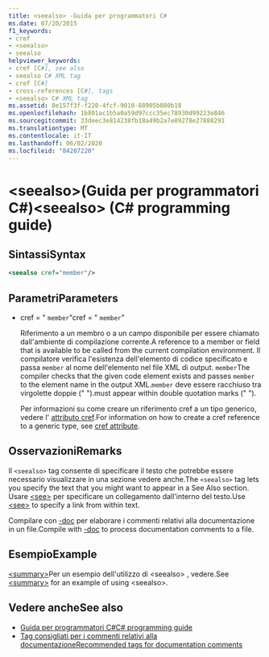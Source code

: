 ```yaml
---
title: <seealso> -Guida per programmatori C#
ms.date: 07/20/2015
f1_keywords:
- cref
- <seealso>
- seealso
helpviewer_keywords:
- cref [C#], see also
- seealso C# XML tag
- cref [C#]
- cross-references [C#], tags
- <seealso> C# XML tag
ms.assetid: 8e157f3f-f220-4fcf-9010-88905b080b18
ms.openlocfilehash: 1b801ac1b5a0a59d97ccc35ec78930d99223e846
ms.sourcegitcommit: 33deec3e814238fb18a49b2a7e89278e27888291
ms.translationtype: MT
ms.contentlocale: it-IT
ms.lasthandoff: 06/02/2020
ms.locfileid: "84287220"
---
```

# <a name="seealso-c-programming-guide"></a><span data-ttu-id="ec1c0-102">\<seealso>(Guida per programmatori C#)</span><span class="sxs-lookup"><span data-stu-id="ec1c0-102">\<seealso> (C# programming guide)</span></span>

## <a name="syntax"></a><span data-ttu-id="ec1c0-103">Sintassi</span><span class="sxs-lookup"><span data-stu-id="ec1c0-103">Syntax</span></span>

```xml
<seealso cref="member"/>
```

## <a name="parameters"></a><span data-ttu-id="ec1c0-104">Parametri</span><span class="sxs-lookup"><span data-stu-id="ec1c0-104">Parameters</span></span>

- <span data-ttu-id="ec1c0-105">cref = " `member`"</span><span class="sxs-lookup"><span data-stu-id="ec1c0-105">cref = " `member`"</span></span>

  <span data-ttu-id="ec1c0-106">Riferimento a un membro o a un campo disponibile per essere chiamato dall'ambiente di compilazione corrente.</span><span class="sxs-lookup"><span data-stu-id="ec1c0-106">A reference to a member or field that is available to be called from the current compilation environment.</span></span> <span data-ttu-id="ec1c0-107">Il compilatore verifica l'esistenza dell'elemento di codice specificato e passa `member` al nome dell'elemento nel file XML di output. `member`</span><span class="sxs-lookup"><span data-stu-id="ec1c0-107">The compiler checks that the given code element exists and passes `member` to the element name in the output XML.`member`</span></span> <span data-ttu-id="ec1c0-108">deve essere racchiuso tra virgolette doppie (" ").</span><span class="sxs-lookup"><span data-stu-id="ec1c0-108">must appear within double quotation marks (" ").</span></span>

  <span data-ttu-id="ec1c0-109">Per informazioni su come creare un riferimento cref a un tipo generico, vedere l' [attributo cref](./cref-attribute.md).</span><span class="sxs-lookup"><span data-stu-id="ec1c0-109">For information on how to create a cref reference to a generic type, see [cref attribute](./cref-attribute.md).</span></span>

## <a name="remarks"></a><span data-ttu-id="ec1c0-110">Osservazioni</span><span class="sxs-lookup"><span data-stu-id="ec1c0-110">Remarks</span></span>

<span data-ttu-id="ec1c0-111">Il `<seealso>` tag consente di specificare il testo che potrebbe essere necessario visualizzare in una sezione vedere anche.</span><span class="sxs-lookup"><span data-stu-id="ec1c0-111">The `<seealso>` tag lets you specify the text that you might want to appear in a See Also section.</span></span> <span data-ttu-id="ec1c0-112">Usare [\<see>](./see.md) per specificare un collegamento dall'interno del testo.</span><span class="sxs-lookup"><span data-stu-id="ec1c0-112">Use [\<see>](./see.md) to specify a link from within text.</span></span>

<span data-ttu-id="ec1c0-113">Compilare con [-doc](../../language-reference/compiler-options/doc-compiler-option.md) per elaborare i commenti relativi alla documentazione in un file.</span><span class="sxs-lookup"><span data-stu-id="ec1c0-113">Compile with [-doc](../../language-reference/compiler-options/doc-compiler-option.md) to process documentation comments to a file.</span></span>

## <a name="example"></a><span data-ttu-id="ec1c0-114">Esempio</span><span class="sxs-lookup"><span data-stu-id="ec1c0-114">Example</span></span>

<span data-ttu-id="ec1c0-115">[\<summary>](./summary.md)Per un esempio dell'utilizzo di \<seealso> , vedere.</span><span class="sxs-lookup"><span data-stu-id="ec1c0-115">See [\<summary>](./summary.md) for an example of using \<seealso>.</span></span>

## <a name="see-also"></a><span data-ttu-id="ec1c0-116">Vedere anche</span><span class="sxs-lookup"><span data-stu-id="ec1c0-116">See also</span></span>

- [<span data-ttu-id="ec1c0-117">Guida per programmatori C#</span><span class="sxs-lookup"><span data-stu-id="ec1c0-117">C# programming guide</span></span>](../index.md)
- [<span data-ttu-id="ec1c0-118">Tag consigliati per i commenti relativi alla documentazione</span><span class="sxs-lookup"><span data-stu-id="ec1c0-118">Recommended tags for documentation comments</span></span>](./recommended-tags-for-documentation-comments.md)

